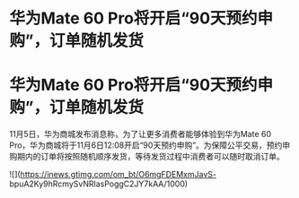 # 华为Mate 60 Pro将开启“90天预约申购”，订单随机发货

# 华为Mate 60 Pro将开启“90天预约申购”，订单随机发货

11月5日，华为商城发布消息称，为了让更多消费者能够体验到华为Mate 60
Pro，华为商城将于11月6日12:08开启“90天预约申购”。为保障公平交易，预约申购期内的订单将按照随机顺序发货，等待发货过程中消费者可以随时取消订单。

![](https://inews.gtimg.com/om_bt/O6mgFDEMxmJavS-
bpuA2Ky9hRcmySvNRlasPoggC2JY7kAA/1000)

